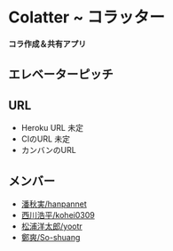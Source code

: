 # Colatter ~ コラッター
**コラ作成＆共有アプリ**

## エレベーターピッチ
## URL
* Heroku URL 未定
* CIのURL 未定
* カンバンのURL
## メンバー
- [潘秋実/hanpannet](https://github.com/hanpannet)
- [西川浩平/kohei0309](https://github.com/kohei0309)
- [松浦洋太郎/yootr](https://github.com/yootr)
- [鄭爽/So-shuang](https://github.com/So-shuang)
